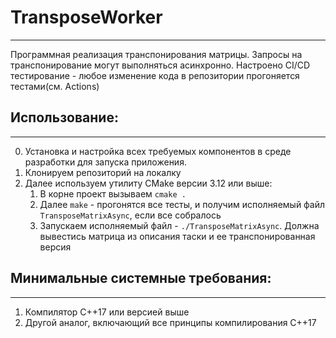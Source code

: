 # TransposeWorker
---
Программная реализация транспонирования матрицы. Запросы на транспонирование могут выполняться асинхронно. Настроено CI/CD тестирование - любое изменение кода в репозитории прогоняется тестами(см. Actions)
## Использование:
---
0. Установка и настройка всех требуемых компонентов в среде разработки для запуска приложения.
1. Клонируем репозиторий на локалку
2. Далее используем утилиту CMake версии 3.12 или выше:
   1) В корне проект вызываем `cmake .`
   2) Далее `make` - прогонятся все тесты, и получим исполняемый файл `TransposeMatrixAsync`, если все собралось
   3) Запускаем исполняемый файл - `./TransposeMatrixAsync`. Должна вывестись матрица из описания таски и ее транспонированная версия
## Минимальные системные требования:
---
1. Компилятор С++17 или версией выше
2. Другой аналог, включающий все принципы компилирования С++17
